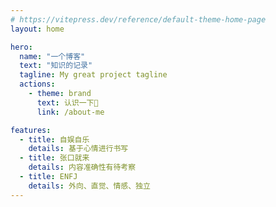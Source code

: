```yaml
---
# https://vitepress.dev/reference/default-theme-home-page
layout: home

hero:
  name: "一个博客"
  text: "知识的记录"
  tagline: My great project tagline
  actions:
    - theme: brand
      text: 认识一下🤝
      link: /about-me 

features:
  - title: 自娱自乐
    details: 基于心情进行书写
  - title: 张口就来
    details: 内容准确性有待考察
  - title: ENFJ
    details: 外向、直觉、情感、独立
---
```

